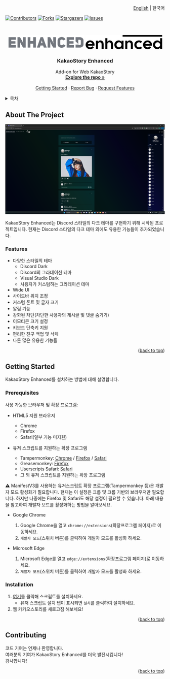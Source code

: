 <!-- Improved compatibility of back to top link: See: https://github.com/othneildrew/Best-README-Template/pull/73 -->
<a name="readme-top"></a>
<!--
*** Thanks for checking out the Best-README-Template. If you have a suggestion
*** that would make this better, please fork the repo and create a pull request
*** or simply open an issue with the tag "enhancement".
*** Don't forget to give the project a star!
*** Thanks again! Now go create something AMAZING! :D
-->

<p align="right"><a href="https://github.com/reflection1921/KakaoStory-Enhanced/blob/main/README.md">English</a> | 한국어</p>

<!-- PROJECT SHIELDS -->
<!--
*** I'm using markdown "reference style" links for readability.
*** Reference links are enclosed in brackets [ ] instead of parentheses ( ).
*** See the bottom of this document for the declaration of the reference variables
*** for contributors-url, forks-url, etc. This is an optional, concise syntax you may use.
*** https://www.markdownguide.org/basic-syntax/#reference-style-links
-->
[![Contributors][contributors-shield]][contributors-url]
[![Forks][forks-shield]][forks-url]
[![Stargazers][stars-shield]][stars-url]
[![Issues][issues-shield]][issues-url]



<!-- PROJECT LOGO -->
<br />
<div align="center">

  ![logo-dark](images/logo_readme.png#gh-dark-mode-only)
  ![logo-light](images/logo_readme_light.png#gh-light-mode-only)

<h3 align="center">KakaoStory Enhanced</h3>

  <p align="center">
    Add-on for Web KakaoStory
    <br />
    <a href="https://github.com/reflection1921/KakaoStory-Enhanced"><strong>Explore the repo »</strong></a>
    <br />
    <br />
    <a href="#getting-started">Getting Started</a>
    ·
    <a href="https://github.com/reflection1921/KakaoStory-Enhanced/issues/new?labels=bug">Report Bug</a>
    ·
    <a href="https://github.com/reflection/KakaoStory-Enhanced/issues/new?labels=feature">Request Features</a>
  </p>
</div>



<!-- TABLE OF CONTENTS -->
<details>
  <summary>목차</summary>
  <ol>
    <li>
      <a href="#about-the-project">About The Project</a>
      <ul>
        <li><a href="#features">Features</a></li>
      </ul>
    </li>
    <li>
      <a href="#getting-started">Getting Started</a>
      <ul>
        <li><a href="#prerequisites">Prerequisites</a></li>
        <li><a href="#installation">Installation</a></li>
      </ul>
    </li>
    <li><a href="#contributing">Contributing</a></li>
  </ol>
</details>



<!-- ABOUT THE PROJECT -->
## About The Project

![KakaoStory Enhanced Screenshot][product-screenshot]

KakaoStory Enhanced는 Discord 스타일의 다크 테마를 구현하기 위해 시작된 프로젝트입니다. 현재는 Discord 스타일의 다크 테마 외에도 유용한 기능들이 추가되었습니다.

### Features

- 다양한 스타일의 테마
  - Discord Dark
  - Discord의 그라데이션 테마
  - Visual Studio Dark
  - 사용자가 커스텀하는 그라데이션 테마
- Wide UI
- 사이드바 위치 조정
- 커스텀 폰트 및 글자 크기
- 알림 기능
- 강화된 차단(차단한 사용자의 게시글 및 댓글 숨기기)
- 이모티콘 크기 설정
- 키보드 단축키 지원
- 편리한 친구 백업 및 삭제
- 다른 많은 유용한 기능들
<p align="right">(<a href="#readme-top">back to top</a>)</p>



<!-- GETTING STARTED -->
## Getting Started

KakaoStory Enhanced를 설치하는 방법에 대해 설명합니다.

### Prerequisites

사용 가능한 브라우저 및 확장 프로그램:
* HTML5 지원 브라우저
  * Chrome
  * Firefox
  * Safari(일부 기능 미지원)
 
* 유저 스크립트를 지원하는 확장 프로그램
  * Tampermonkey: [Chrome](https://chromewebstore.google.com/detail/tampermonkey/dhdgffkkebhmkfjojejmpbldmpobfkfo) / [Firefox](https://addons.mozilla.org/en-US/firefox/addon/tampermonkey/) / [Safari](https://apps.apple.com/kr/app/tampermonkey/id1482490089?mt=12)
  * Greasemonkey: [Firefox](https://addons.mozilla.org/en-US/firefox/addon/greasemonkey/)
  * Userscripts Safari: [Safari](https://github.com/quoid/userscripts)
  * 그 외 유저 스크립트를 지원하는 확장 프로그램

⚠️ ManifestV3를 사용하는 유저스크립트 확장 프로그램(Tampermonkey 등)은 개발자 모드 활성화가 필요합니다. 현재는 이 설정은 크롬 및 크롬 기반의 브라우저만 필요합니다. 하지만 나중에는 Firefox 및 Safari도 해당 설정이 필요할 수 있습니다. 아래 내용을 참고하여 개발자 모드를 활성화하는 방법을 알아보세요.

* Google Chrome
  1. Google Chrome을 열고 `chrome://extensions`(확장프로그램 페이지)로 이동하세요.
  2. `개발자 모드`(스위치 버튼)를 클릭하여 개발자 모드를 활성화 하세요.

* Microsoft Edge
  1. Microsoft Edge를 열고 `edge://extensions`(확장프로그램 페이지)로 이동하세요.
  2. `개발자 모드`(스위치 버튼)를 클릭하여 개발자 모드를 활성화 하세요.

### Installation

1. [여기](https://github.com/reflection1921/KakaoStory-Enhanced/raw/main/enhanced.user.js)를 클릭해 스크립트를 설치하세요.
    * 유저 스크립트 설치 탭이 표시되면 `설치`를 클릭하여 설치하세요.
3. 웹 카카오스토리를 새로고침 해보세요!
<p align="right">(<a href="#readme-top">back to top</a>)</p>



<!-- CONTRIBUTING -->
## Contributing

코드 기여는 언제나 환영합니다.  
여러분의 기여가 KakaoStory Enhanced를 더욱 발전시킵니다!  
감사합니다!

<p align="right">(<a href="#readme-top">back to top</a>)</p>



<!-- MARKDOWN LINKS & IMAGES -->
<!-- https://www.markdownguide.org/basic-syntax/#reference-style-links -->
[contributors-shield]: https://img.shields.io/github/contributors/reflection1921/KakaoStory-Enhanced.svg?style=for-the-badge
[contributors-url]: https://github.com/reflection1921/KakaoStory-Enhanced/graphs/contributors
[forks-shield]: https://img.shields.io/github/forks/reflection1921/KakaoStory-Enhanced.svg?style=for-the-badge
[forks-url]: https://github.com/reflection1921/KakaoStory-Enhanced/network/members
[stars-shield]: https://img.shields.io/github/stars/reflection1921/KakaoStory-Enhanced.svg?style=for-the-badge
[stars-url]: https://github.com/reflection1921/KakaoStory-Enhanced/stargazers
[issues-shield]: https://img.shields.io/github/issues/reflection1921/KakaoStory-Enhanced.svg?style=for-the-badge
[issues-url]: https://github.com/reflection1921/KakaoStory-Enhanced/issues
[product-screenshot]: images/screenshot-readme.png
